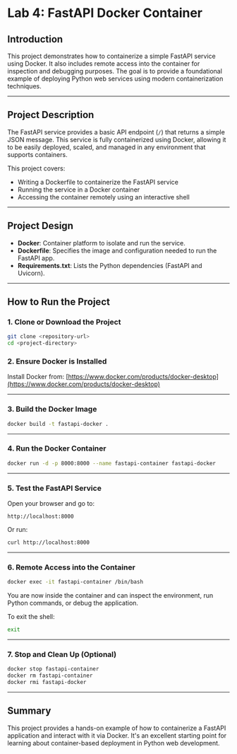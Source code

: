 ﻿# Lab 4: FastAPI Docker Container

##  Introduction

This project demonstrates how to containerize a simple FastAPI service using Docker. It also includes remote access into the container for inspection and debugging purposes. The goal is to provide a foundational example of deploying Python web services using modern containerization techniques.

---

## Project Description

The FastAPI service provides a basic API endpoint (`/`) that returns a simple JSON message. This service is fully containerized using Docker, allowing it to be easily deployed, scaled, and managed in any environment that supports containers. 

This project covers:
- Writing a Dockerfile to containerize the FastAPI service
- Running the service in a Docker container
- Accessing the container remotely using an interactive shell

---

## Project Design

- **Docker**: Container platform to isolate and run the service.
- **Dockerfile**: Specifies the image and configuration needed to run the FastAPI app.
- **Requirements.txt**: Lists the Python dependencies (FastAPI and Uvicorn).


---

## How to Run the Project

### 1. Clone or Download the Project

```bash
git clone <repository-url>
cd <project-directory>
```

### 2. Ensure Docker is Installed

Install Docker from: [https://www.docker.com/products/docker-desktop](https://www.docker.com/products/docker-desktop)

---

### 3. Build the Docker Image

```bash
docker build -t fastapi-docker .
```

---

### 4. Run the Docker Container

```bash
docker run -d -p 8000:8000 --name fastapi-container fastapi-docker
```

---

### 5. Test the FastAPI Service

Open your browser and go to:
```
http://localhost:8000
```

Or run:
```bash
curl http://localhost:8000
```
---

### 6. Remote Access into the Container

```bash
docker exec -it fastapi-container /bin/bash
```

You are now inside the container and can inspect the environment, run Python commands, or debug the application.

To exit the shell:
```bash
exit
```

---

### 7. Stop and Clean Up (Optional)

```bash
docker stop fastapi-container
docker rm fastapi-container
docker rmi fastapi-docker
```

---

## Summary

This project provides a hands-on example of how to containerize a FastAPI application and interact with it via Docker. It's an excellent starting point for learning about container-based deployment in Python web development.
